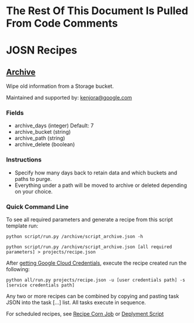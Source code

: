 # The Rest Of This Document Is Pulled From Code Comments


# JOSN Recipes

## [Archive](/archive/script_archive.json)

Wipe old information from a Storage bucket.

Maintained and supported by: kenjora@google.com

### Fields

- archive_days (integer) Default: 7
- archive_bucket (string) 
- archive_path (string) 
- archive_delete (boolean)

### Instructions

- Specify how many days back to retain data and which buckets and paths to purge.
- Everything under a path will be moved to archive or deleted depending on your choice.

### Quick Command Line

To see all required parameters and generate a recipe from this script template run:

`python script/run.py /archive/script_archive.json -h`

`python script/run.py /archive/script_archive.json [all required parameters] > projects/recipe.json`

After [getting Google Cloud Credentials](/auth/README.md), execute the recipe created run the following:

`python all/run.py projects/recipe.json -u [user credentials path] -s [service credentials path]`

Any two or more recipes can be combined by copying and pasting task JSON into the task [...] list.  All tasks execute in sequence.

For scheduled recipes, see [Recipe Corn Job](/cron/README.md) or [Deplyment Script](/deploy/README.md)

